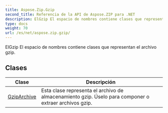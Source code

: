 ```yaml
---
title: Aspose.Zip.Gzip
second_title: Referencia de la API de Aspose.ZIP para .NET
description: ElGzip El espacio de nombres contiene clases que representan el archivo gzip.
type: docs
weight: 70
url: /es/net/aspose.zip.gzip/
---
```

ElGzip El espacio de nombres contiene clases que representan el archivo gzip.

## Clases

| Clase | Descripción |
| --- | --- |
| [GzipArchive](./gziparchive/) | Esta clase representa el archivo de almacenamiento gzip. Úselo para componer o extraer archivos gzip. |


